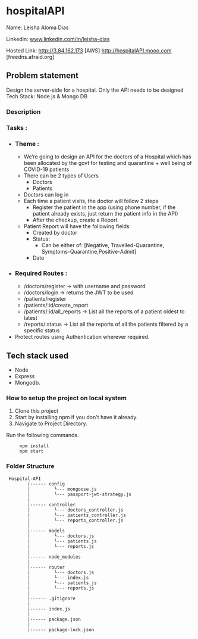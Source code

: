 # hospitalAPI

Name: Leisha Aloma Dias

Linkedin: www.linkedin.com/in/leisha-dias

Hosted Link: http://3.84.162.173        [AWS]
             http://hospitalAPI.mooo.com      [freedns.afraid.org]


## Problem statement

Design the server-side for a hospital. Only the API needs to be designed
Tech Stack: Node.js &amp; Mongo DB

### Description
### Tasks :
* ### Theme :
  - We’re going to design an API for the doctors of a Hospital which has been allocated by the govt for testing and quarantine + well being of COVID-19 patients
  - There can be 2 types of Users
    - Doctors
    - Patients
  - Doctors can log in
  - Each time a patient visits, the doctor will follow 2 steps
    - Register the patient in the app (using phone number, if the patient already exists, just return the patient info in the API)
    - After the checkup, create a Report
  - Patient Report will have the following fields
    - Created by doctor
    - Status:
      - Can be either of: [Negative, Travelled-Quarantine, Symptoms-Quarantine,Positive-Admit]
    - Date
* ### Required Routes :
  - /doctors/register → with username and password
  - /doctors/login → returns the JWT to be used
  - /patients/register
  - /patients/:id/create_report
  - /patients/:id/all_reports → List all the reports of a patient oldest to latest
  - /reports/:status → List all the reports of all the patients filtered by a specific status
* Protect routes using Authentication wherever required.


## Tech stack used
- Node
- Express
- Mongodb.

### How to setup the project on local system

  1. Clone this project
  2. Start by installing npm if you don't have it already.
  3. Navigate to Project Directory.

Run the following commands.
   ```` 
        npm install 
        npm start 
   ````
### Folder Structure
````
 Hospital-API
        |------ config
        |         └--- mongoose.js
        |         └--- passport-jwt-strategy.js
        |
        |------ controller
        |         └--- doctors_controller.js
        |         └--- patients_controller.js
        |         └--- reports_controller.js
        |
        |------ models
        |         └--- doctors.js
        |         └--- patients.js
        |         └--- reports.js
        |
        |------ node_modules
        |
        |------ router
        |         └--- doctors.js
        |         └--- index.js
        |         └--- patients.js
        |         └--- reports.js
        |
        |------ .gitignore
        |
        |------ index.js
        |
        |------ package.json
        |
        |------ package-lock.json
````
